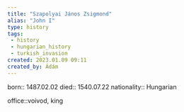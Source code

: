 ```yaml
---
title: "Szapolyai János Zsigmond"
alias: "John I"
type: history
tags:
 - history
 - hungarian_history
 - turkish_invasion
created: 2023.01.09 09:11
created_by: Ádám
---
```

born:: 1487.02.02
died:: 1540.07.22
nationality:: Hungarian

office::voivod, king

